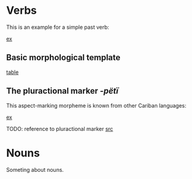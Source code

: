 # Verbs

This is an example for a simple past verb:

[ex](ctorat-44)

## Basic morphological template

[table](verb_templ)

## The pluractional marker _-pëtï_
This aspect-marking morpheme is known from other Cariban languages:

[ex](ctorat-40)

TODO: reference to pluractional marker
[src](mattiola2020pluractional)

# Nouns

Someting about nouns.